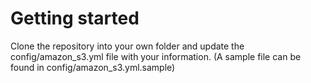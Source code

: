 # Getting started
Clone the repository into your own folder and update the config/amazon_s3.yml file with your information. (A sample file can be found in config/amazon_s3.yml.sample)
